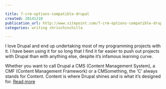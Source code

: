 ```yaml
---

title: 7-crm-options-compatible-drupal
created: 20141210
publication_url: http://www.sitepoint.com/7-crm-options-compatible-drupal/
categories: writing chrischinchilla

---
```


I love Drupal and end up undertaking most of my programming projects with it. I have been using it for so long that I find it far easier to push out projects with Drupal than with anything else, despite it’s infamous learning curve.

Whether you want to call Drupal a CMS (Content Management System), a CMF (Content Management Framework) or a CMSomething, the ‘C’ always stands for Content. Content is where Drupal shines and is what it’s designed for.
[Read more](http://www.sitepoint.com/7-crm-options-compatible-drupal/)
